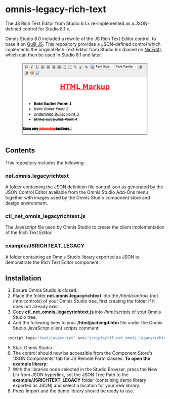 # omnis-legacy-rich-text
The JS Rich Text Editor from Studio 6.1.x re-implemented as a JSON-defined control for Studio 8.1.x.

Omnis Studio 8.0 included a rewrite of the JS Rich Text Editor control, to base it on [Quill JS](https://github.com/quilljs/quill).
This repository provides a JSON-defined control which implements the original Rich Text Editor from Studio 6.x (based on [NicEdit](http://nicedit.com)), which can then be used in Studio 8.1 and later.

<p align="center">
 <img src="screenshot.png" style="marhin-left:auto; margin-right: auto" width="400" />
</p>

## Contents

This repository includes the following:

### net.omnis.legacyrichtext
A folder containing the JSON definition file control.json as generated by the JSON Control Editor available from the Omnis Studio Add-Ons menu together with images used by the Omnis Studio component store and design environment.

### ctl_net_omnis_legacyrichtext.js
The Javascript file used by Omnis Studio to create the client implementation of the Rich Text Editor.


### example/JSRICHTEXT_LEGACY
A folder containing an Omnis Studio library exported as JSON to demonstrate the Rich Text Editor component.

## Installation
1. Ensure Omnis Studio is closed.
2. Place the folder **net.omnis.legacyrichtext** into the */html/controls* (not /htmlcontrols) of your Omnis Studio tree, first creating the folder if it does not already exist.
3. Copy **ctl_net_omnis_legacyrichtext.js** into */html/scripts* of your Omnis Studio tree.
4. Add the following lines to your **/html/jsctempl.htm** file under the Omnis Studio JavaScript client scripts comment: 
```javascript
 <script type="text/javascript" src="scripts/ctl_net_omnis_legacyrichtext.js"></script>
```
5. Start Omnis Studio.
6. The control should now be accessible from the Component Store's 'JSON Components' tab for JS Remote Form classes.
**To open the example library:**
7. With the libraries node selected in the Studio Browser, press the New Lib from JSON hyperlink, set the JSON Tree Path to the **example/JSRICHTEXT_LEGACY** folder (containing demo library exported as JSON) and select a location for your new library.
8.	Press Import and the demo library should be ready to use.
